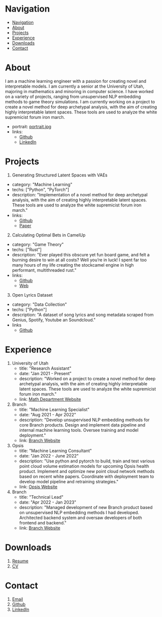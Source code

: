 # Navigation
- [Navigation](#navigation)
- [About](#about)
- [Projects](#projects)
- [Experience](#experience)
- [Downloads](#downloads)
- [Contact](#contact)

# About
I am a machine learning engineer with a passion for creating novel and interpretable models. I am currently a senior at the University of Utah, majoring in mathematics and minoring in computer science. I have worked on a variety of projects, ranging from unsupervised NLP embedding methods to game theory simulations. I am currently working on a project to create a novel method for deep archetypal analysis, with the aim of creating highly interpretable latent spaces. These tools are used to analyze the white supremicist forum iron march.
- portrait: [portrait.jpg]()
- links:
  - [Github]()
  - [LinkedIn]()

# Projects
1. Generating Structured Latent Spaces with VAEs
  - category: "Machine Learning"
  - techs: ["Python", "PyTorch"]
  - description: "Implementation of a novel method for deep archetypal analysis, with the aim of creating highly interpretable latent spaces. These tools are used to analyze the white supremicist forum iron march."
  - links:
    - [Github]()
    - [Paper]()
2. Calculating Optimal Bets in CamelUp
  - category: "Game Theory"
  - techs: ["Rust"]
  - description: "Ever played this obscure yet fun board game, and felt a burning desire to win at all costs? Well you’re in luck! I spent far too many hours of my life creating the stockcamel engine in high performant, multithreaded rust."
  - links:
    - [Github]()
    - [Web]()
3. Open Lyrics Dataset
  - category: "Data Collection"
  - techs: ["Python"]
  - description: "A dataset of song lyrics and song metadata scraped from Genius, Spotify, Youtube an Soundcloud."
  - links
    - [Github]()

# Experience
1. University of Utah
   - title: "Research Assistant"
   - date: "Jan 2021 - Present"
   - description: "Worked on a project to create a novel method for deep archetypal analysis, with the aim of creating highly interpretable latent spaces. These tools are used to analyze the white supremicist forum iron march."
   - link: [Math Department Website](https://www.math.utah.edu/)
2. Branch
   - title: "Machine Learning Specialist"
   - date: "Aug 2021 - Apr 2022"
   - description: "Develop unsupervised NLP embedding methods for core Branch products. Design and implement data pipeline and internal machine learning tools. Oversee training and model deployment."
   - link: [Branch Website]()
3. Opsis
   - title: "Machine Learning Consultant"
   - date: "Jan 2022 - June 2022"
   - description: "Use python and pytorch to build, train and test various point cloud volume estimation models for upcoming Opsis health product. Implement and optimize new point cloud network methods based on recent white papers. Coordinate with deployment team to develop model pipeline and retraining strategies."
   - link: [Opsis Website]()
4. Branch
   - title: "Technical Lead"
   - date: "Apr 2022 - Jan 2023"
   - description: "Managed development of new Branch product based on unsupervised NLP embedding methods I had developed. Architected backend system and oversaw developers of both frontend and backend."
   - link: [Branch Website]()

# Downloads
1. [Resume]()
2. [CV]()

# Contact
1. [Email]()
2. [Github]()
3. [LinkedIn]()